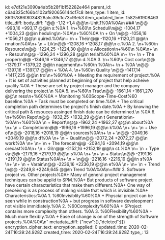 id: e7df21e3090a4ab5b28f1b152282e464
parent_id: c6ad325cf66b4102af920656144cf7c8
item_type: 1
item_id: 86f97886f8034828a5c39c1c73c9feb3
item_updated_time: 1582561908463
title_diff: 
body_diff: "@@ -1,12 +1,4 @@\n-Unit.1%0A%0A\n ### \n@@ -993,16 +993,17 @@\n s:%0A  1. \n+%60\n Scheduli\n@@ -1004,17 +1004,23 @@\n heduling\n-%0A\n+%60%0A     \n    + On \n@@ -1056,16 +1056,21 @@\n quired.%0A\n+     \n    + The\n@@ -1120,16 +1120,21 @@\n rmation%0A\n+     \n    + Lik\n@@ -1208,16 +1208,17 @@\n c.%0A  2. \n+%60\n Resource\n@@ -1224,25 +1224,30 @@\n e Allocation\n+%60\n %0A\n+    \n     + Resour\n@@ -1296,24 +1296,28 @@\n terial%60%0A    \n+ \n+   \n + The proper\n@@ -1346,16 +1346,17 @@\n d.%0A  3. \n+%60\n Cost con\n@@ -1379,17 +1379,22 @@\n nagement\n+%60\n %0A\n+    \n     + %0A \n@@ -1397,16 +1397,17 @@\n + %0A  4. \n+%60\n Quality \n@@ -1417,14 +1417,235 @@\n trol\n+%60%0A       + Meeting the requirement of project.%0A       + It is set of activities planned at beginning of project that help acheive quality.%0A       + These are set by project manager and the company delivering the project.\n %0A  5. \n+%60\n Trac\n@@ -1661,14 +1661,270 @@\n ress\n+%60%0A       + Monitoring %60Scope-Time-Cost%60 baseline.%0A       + Task must be completed on time.%0A       + The critical completion path determines the project's finish date.%0A       + By knowing the critical path & resouces assinged finish date can be determined.\n %0A  6. \n+%60\n Repo\n@@ -1932,25 +1932,29 @@\n t Generation\n-%0A\n+%60%0A   \n     + Report\n@@ -1962,24 +1962,27 @@\n about%0A      \n+   \n + Completion\n@@ -1996,16 +1996,19 @@\n k%0A      \n+ \n+  \n + Use of\n@@ -2018,16 +2018,19 @@\n sources%0A\n+   \n       + \n@@ -2049,16 +2049,19 @@\n d%0A      \n+   \n + Qualit\n@@ -2072,24 +2072,27 @@\n  work%0A      \n+  \n+ \n + The foreca\n@@ -2094,16 +2094,19 @@\n orecast%0A\n+   \n     + Gi\n@@ -2152,16 +2152,19 @@\n ct.%0A    \n+   \n + Type o\n@@ -2179,16 +2179,19 @@\n s%0A      \n+  \n+ \n + Status\n@@ -2191,16 +2191,19 @@\n  Status%0A\n+   \n       + \n@@ -2216,16 +2216,19 @@\n s%0A      \n+ \n+  \n + Varain\n@@ -2236,16 +2236,19 @@\n e%0A      \n+  \n+ \n + Trend \n@@ -2249,8 +2249,645 @@\n Trend %0A%0A\n+### 3. Software project vs. Other projects%0A+ Many of general project management techniques can be applid to SPM.%0A+ But products of software project have certain characteristics that make them different.%0A+ One way of preceiving is as process of making visible that which is invisible.%0A+ Characteristics:%0A  1. %60Invisiblity%60%0A     + Physcial project can be seen while in construction%0A     +  but progress in software develeopment not visible immidiately.%0A  2. %60Complexity%60%0A     + SProject contains more complexity than others. %0A  3. %60Flexibility%60%0A     + Much more flexibly.%0A     + Ease of change is on of the strength of Software projects.%0A%0A\n"
metadata_diff: {"new":{},"deleted":[]}
encryption_cipher_text: 
encryption_applied: 0
updated_time: 2020-02-24T16:39:24.928Z
created_time: 2020-02-24T16:39:24.928Z
type_: 13